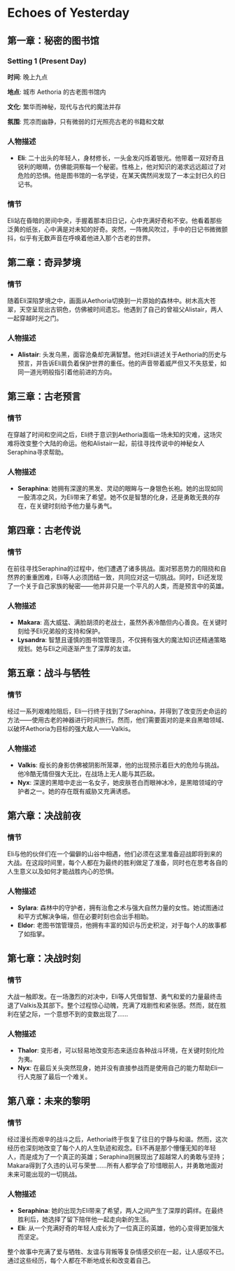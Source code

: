 # Echoes of Yesterday

## 第一章：秘密的图书馆

### Setting 1 (Present Day)

**时间**: 晚上九点
**地点**: 城市 Aethoria 的古老图书馆内
**文化**: 繁华而神秘，现代与古代的魔法并存
**氛围**: 荒凉而幽静，只有微弱的灯光照亮古老的书籍和文献

### 人物描述
- **Eli**: 二十出头的年轻人，身材修长，一头金发闪烁着银光。他带着一双好奇且锐利的眼睛，仿佛能洞察每一个秘密。性格上，他对知识的渴求远远超过了对危险的恐惧。他是图书馆的一名学徒，在某天偶然间发现了一本尘封已久的日记书。

### 情节
Eli站在昏暗的房间中央，手握着那本旧日记，心中充满好奇和不安。他看着那些泛黄的纸张，心中满是对未知的好奇。突然，一阵微风吹过，手中的日记书微微颤抖，似乎有无数声音在呼唤着他进入那个古老的世界。

## 第二章：奇异梦境

### 情节
随着Eli深陷梦境之中，画面从Aethoria切换到一片原始的森林中。树木高大苍翠，天空呈现出古铜色，仿佛被时间遗忘。他遇到了自己的曾祖父Alistair，两人一起穿越时光之门。

### 人物描述
- **Alistair**: 头发乌黑，面容沧桑却充满智慧。他对Eli讲述关于Aethoria的历史与预言，并告诉Eli肩负着保护世界的重任。他的声音带着威严但又不失慈爱，如同一道光明般指引着他前进的方向。

## 第三章：古老预言

### 情节
在穿越了时间和空间之后，Eli终于意识到Aethoria面临一场未知的灾难，这场灾难将改变整个大陆的命运。他和Alistair一起，前往寻找传说中的神秘女人Seraphina寻求帮助。

### 人物描述
- **Seraphina**: 她拥有深邃的黑发、灵动的眼眸与一身银色长袍。她的出现如同一股清凉之风，为Eli带来了希望。她不仅是智慧的化身，还是勇敢无畏的存在，在关键时刻给予他力量与勇气。

## 第四章：古老传说

### 情节
在前往寻找Seraphina的过程中，他们遭遇了诸多挑战。面对邪恶势力的阻挠和自然界的重重困难，Eli等人必须团结一致，共同应对这一切挑战。同时，Eli还发现了一个关于自己家族的秘密——他并非只是一个平凡的人类，而是预言中的英雄。

### 人物描述
- **Makara**: 高大威猛、满脸胡须的老战士，虽然外表冷酷但内心善良。在关键时刻给予Eli兄弟般的支持和保护。
- **Lysandra**: 智慧且谨慎的图书馆管理员，不仅拥有强大的魔法知识还精通策略规划。她与Eli之间逐渐产生了深厚的友谊。

## 第五章：战斗与牺牲

### 情节
经过一系列艰难险阻后，Eli一行终于找到了Seraphina，并得到了改变历史命运的方法——使用古老的神器进行时间旅行。然而，他们需要面对的是来自黑暗领域、以破坏Aethoria为目标的强大敌人——Valkis。

### 人物描述
- **Valkis**: 瘦长的身影仿佛被阴影所笼罩，他的出现预示着巨大的危险与挑战。他冷酷无情但强大无比，在战场上无人能与其匹敌。
- **Nyx**: 深邃的黑暗中走出一名女子，她皮肤苍白而眼神冰冷，是黑暗领域的守护者之一。她的存在既有威胁又充满诱惑。

## 第六章：决战前夜

### 情节
Eli与他的伙伴们在一个偏僻的山谷中相遇，他们必须在这里准备迎战即将到来的大战。在这段时间里，每个人都在为最终的胜利做足了准备，同时也在思考各自的人生意义以及如何才能战胜内心的恐惧。

### 人物描述
- **Sylara**: 森林中的守护者，拥有治愈之术与强大自然力量的女性。她试图通过和平方式解决争端，但在必要时刻也会出手相助。
- **Eldor**: 老图书馆管理员，他拥有丰富的知识与历史积淀，对于每个人的故事都了如指掌。

## 第七章：决战时刻

### 情节
大战一触即发。在一场激烈的对决中，Eli等人凭借智慧、勇气和爱的力量最终击退了Valkis及其部下。整个过程惊心动魄，充满了戏剧性和紧张感。然而，就在胜利在望之际，一个意想不到的变数出现了……

### 人物描述
- **Thalor**: 变形者，可以轻易地改变形态来适应各种战斗环境，在关键时刻化险为夷。
- **Nyx**: 在最后关头突然现身，她并没有直接参战而是使用自己的能力帮助Eli一行人克服了最后一个难关。

## 第八章：未来的黎明

### 情节
经过漫长而艰辛的战斗之后，Aethoria终于恢复了往日的宁静与和谐。然而，这次经历也深刻地改变了每个人的人生轨迹和观念。Eli不再是那个懵懂无知的年轻人，而是成为了一个真正的英雄；Seraphina则展现出了超越常人的勇敢与坚持；Makara得到了久违的认可与荣誉……所有人都学会了珍惜眼前人，并勇敢地面对未来可能出现的一切挑战。

### 人物描述
- **Seraphina**: 她的出现为Eli带来了希望，两人之间产生了深厚的羁绊。在最终胜利后，她选择了留下陪伴他一起走向新的生活。
- **Eli**: 从一个充满好奇的年轻人成长为了一位真正的英雄，他的心变得更加强大而坚定。

整个故事中充满了爱与牺牲、友谊与背叛等复杂情感交织在一起，让人感叹不已。通过这些经历，每个人都在不断地成长和改变着自己。